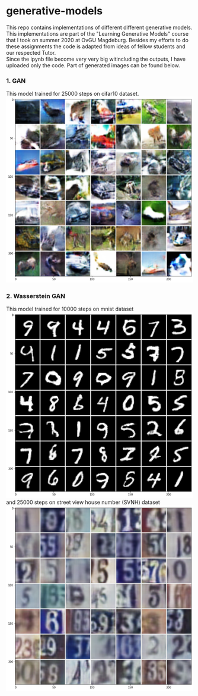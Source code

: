 # generative-models
This repo contains implementations of different different generative models. This implementations are part of the "Learning Generative Models" course that I took on summer 2020 at OvGU Magdeburg. Besides my efforts to do these assignments the code is adapted from ideas of fellow students and our respected Tutor. <br>
Since the ipynb file become very very big witincluding the outputs, I have uploaded only the code. Part of generated images can be found below.
### 1. GAN 
This model trained for 25000 steps on cifar10 dataset. 
![Generated images by GAN](images/gan.png)
### 2. Wasserstein GAN
This model trained for 10000 steps on mnist dataset
![Generated images by WGAN](images/wgan.png)
<br> and 25000 steps on street view house number (SVNH) dataset
![Generated images by WGAN](images/wgan_svhn.png)
